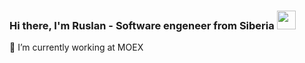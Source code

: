 ### Hi there, I'm Ruslan - Software engeneer from Siberia <img src="https://raw.githubusercontent.com/MartinHeinz/MartinHeinz/master/wave.gif" width="30px">

🔭 I’m currently working at MOEX

[telegram]: https://t.me/saymurrmeow
[mail]: mailto:r.savinovksii@gmail.com

